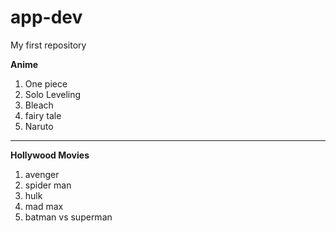 # app-dev
My first repository
>
**Anime**
1. One piece
2. Solo Leveling
3. Bleach
4. fairy tale
5. Naruto
---
**Hollywood Movies**
1. avenger
2. spider man
3. hulk
4. mad max
5. batman vs superman
